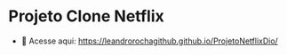 # Projeto Clone Netflix

- 👀 Acesse aqui:  https://leandrorochagithub.github.io/ProjetoNetflixDio/ 
